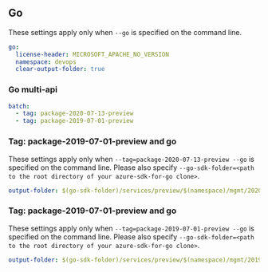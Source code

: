 ## Go

These settings apply only when `--go` is specified on the command line.

```yaml $(go)
go:
  license-header: MICROSOFT_APACHE_NO_VERSION
  namespace: devops
  clear-output-folder: true
```

### Go multi-api

``` yaml $(go) && $(multiapi)
batch:
  - tag: package-2020-07-13-preview
  - tag: package-2019-07-01-preview
```

### Tag: package-2019-07-01-preview and go

These settings apply only when `--tag=package-2020-07-13-preview --go` is specified on the command line.
Please also specify `--go-sdk-folder=<path to the root directory of your azure-sdk-for-go clone>`.

```yaml $(tag) == 'package-2019-07-01-preview' && $(go)
output-folder: $(go-sdk-folder)/services/preview/$(namespace)/mgmt/2020-07-13-preview/$(namespace)
```

### Tag: package-2019-07-01-preview and go

These settings apply only when `--tag=package-2019-07-01-preview --go` is specified on the command line.
Please also specify `--go-sdk-folder=<path to the root directory of your azure-sdk-for-go clone>`.

```yaml $(tag) == 'package-2019-07-01-preview' && $(go)
output-folder: $(go-sdk-folder)/services/preview/$(namespace)/mgmt/2019-07-01-preview/$(namespace)
```
